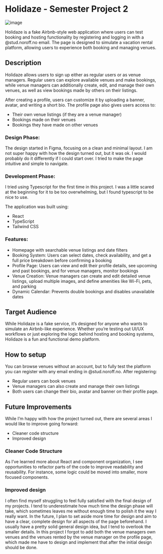 # Holidaze - Semester Project 2

![image](https://ibb.co/zhjmPZz5)

Holidaze is a fake Airbnb-style web application where users can test booking and hosting functionality by registering and logging in with a @stud.noroff.no email. The page is designed to simulate a vacation rental platform, allowing users to experience both booking and managing venues.

## Description
Holidaze allows users to sign up either as regular users or as venue managers. Regular users can explore available venues and make bookings, while venue managers can additionally create, edit, and manage their own venues, as well as view bookings made by others on their listings.

After creating a profile, users can customize it by uploading a banner, avatar, and writing a short bio. The profile page also gives users access to:

- Their own venue listings (if they are a venue manager)
- Bookings made on their venues
- Bookings they have made on other venues

### Design Phase:
The design started in Figma, focusing on a clean and minimal layout. I am not super happy with how the design turned out, but it was ok. I would probably do it differently if I could start over. I tried to make the page intuitive and simple to navigate. 

### Development Phase:
I tried using Typescript for the first time in this project. I was a little scared at the beginning for it to be too overwhelming, but I found typescript to be nice to use.

The application was built using:
- React
- TypeScript
- Tailwind CSS

### Features:
- Homepage with searchable venue listings and date filters
- Booking System: Users can select dates, check availability, and get a full price breakdown before confirming a booking
- Profile Page: Users can view and edit their profile details, see upcoming and past bookings, and for venue managers, monitor bookings
- Venue Creation: Venue managers can create and edit detailed venue listings, upload multiple images, and define amenities like Wi-Fi, pets, and parking
- Dynamic Calendar: Prevents double bookings and disables unavailable dates

## Target Audience
While Holidaze is a fake service, it’s designed for anyone who wants to simulate an Airbnb-like experience. Whether you’re testing out UI/UX workflows or just exploring the logic behind hosting and booking systems, Holidaze is a fun and functional demo platform.


## How to setup
You can browse venues without an account, but to fully test the platform you can register with any email ending in @stud.noroff.no. After registering:
- Regular users can book venues
- Venue managers can also create and manage their own listings
- Both users can change their bio, avatar and banner on their profile page.

## Future Improvements
While I’m happy with how the project turned out, there are several areas I would like to improve going forward:
- Cleaner code structure
- Improved design

### Cleaner Code Structure
As I’ve learned more about React and component organization, I see opportunities to refactor parts of the code to improve readability and reusability. For instance, some logic could be moved into smaller, more focused components.

### Improved design
I often find myself struggling to feel fully satisfied with the final design of my projects. I tend to underestimate how much time the design phase will take, which sometimes leaves me without enough time to polish it the way I really want. In the future, I plan to set aside more time for design and aim to have a clear, complete design for all aspects of the page beforehand. I usually have a pretty solid general design idea, but I tend to overlook the smaller details. In this project I forgot to add both the venue managers own venues and the venues rented by the venue manager on the profile page, which made me have to design and implement that after the initial design should be done.
